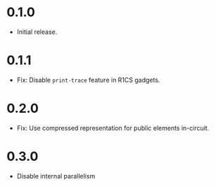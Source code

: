 # 0.1.0

* Initial release.

# 0.1.1

* Fix: Disable `print-trace` feature in R1CS gadgets.

# 0.2.0

* Fix: Use compressed representation for public elements in-circuit.

# 0.3.0

* Disable internal parallelism
